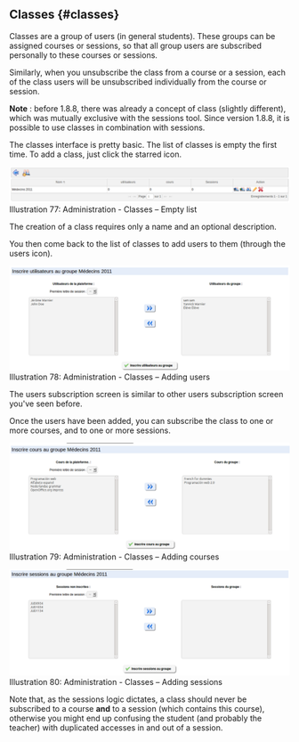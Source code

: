 ## Classes {#classes}

Classes are a group of users (in general students). These groups can be assigned courses or sessions, so that all group users are subscribed personally to these courses or sessions.

Similarly, when you unsubscribe the class from a course or a session, each of the class users will be unsubscribed individually from the course or session.

**Note** : before 1.8.8, there was already a concept of class (slightly different), which was mutually exclusive with the sessions tool. Since version 1.8.8, it is possible to use classes in combination with sessions.

The classes interface is pretty basic. The list of classes is empty the first time. To add a class, just click the starred icon.

![](../assets/graficos93.png)Illustration 77: Administration - Classes – Empty list

The creation of a class requires only a name and an optional description.

You then come back to the list of classes to add users to them (through the users icon).

![](../assets/graficos94.png)Illustration 78: Administration - Classes – Adding users

The users subscription screen is similar to other users subscription screen you&#039;ve seen before.

Once the users have been added, you can subscribe the class to one or more courses, and to one or more sessions.

![](../assets/graficos95.png)Illustration 79: Administration - Classes – Adding courses

![](../assets/graficos96.png)Illustration 80: Administration - Classes – Adding sessions

Note that, as the sessions logic dictates, a class should never be subscribed to a course **and** to a session (which contains this course), otherwise you might end up confusing the student (and probably the teacher) with duplicated accesses in and out of a session.